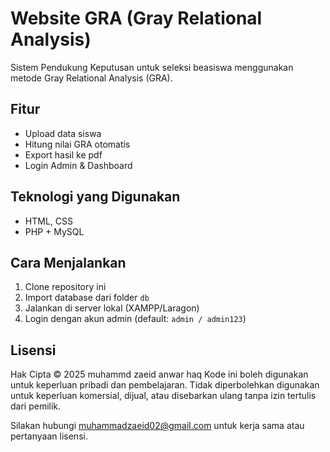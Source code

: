 # Website GRA (Gray Relational Analysis)

Sistem Pendukung Keputusan untuk seleksi beasiswa menggunakan metode Gray Relational Analysis (GRA).

## Fitur
- Upload data siswa
- Hitung nilai GRA otomatis
- Export hasil ke pdf
- Login Admin & Dashboard

## Teknologi yang Digunakan
- HTML, CSS
- PHP + MySQL

## Cara Menjalankan
1. Clone repository ini
2. Import database dari folder `db`
3. Jalankan di server lokal (XAMPP/Laragon)
4. Login dengan akun admin (default: `admin / admin123`)

## Lisensi
Hak Cipta © 2025 muhammd zaeid anwar haq
Kode ini boleh digunakan untuk keperluan pribadi dan pembelajaran.
Tidak diperbolehkan digunakan untuk keperluan komersial, dijual, atau disebarkan ulang tanpa izin tertulis dari pemilik.

Silakan hubungi muhammadzaeid02@gmail.com untuk kerja sama atau pertanyaan lisensi.
